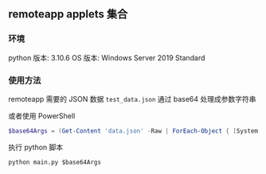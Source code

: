 ## remoteapp applets 集合

### 环境

python 版本: 3.10.6
OS 版本: Windows Server 2019 Standard

### 使用方法

remoteapp 需要的 JSON 数据 `test_data.json` 通过 base64 处理成参数字符串

或者使用 PowerShell
```PowerShell
$base64Args = (Get-Content 'data.json' -Raw | ForEach-Object { [System.Convert]::ToBase64String([System.Text.Encoding]::UTF8.GetBytes($_)) })
```

执行 python 脚本
```shell
python main.py $base64Args
```
